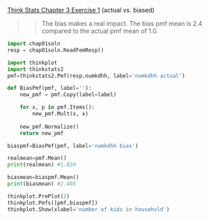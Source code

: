 [Think Stats Chapter 3 Exercise 1](http://greenteapress.com/thinkstats2/html/thinkstats2004.html#toc31) (actual vs. biased)

>>The bias makes a real impact. The bias pmf mean is 2.4 compared to the actual pmf mean of 1.0.

```python
import chap01soln
resp = chap01soln.ReadFemResp()

import thinkplot
import thinkstats2
pmf=thinkstats2.Pmf(resp.numkdhh, label='numkdhh actual')

def BiasPmf(pmf, label=''):
    new_pmf = pmf.Copy(label=label)

    for x, p in pmf.Items():
        new_pmf.Mult(x, x)
        
    new_pmf.Normalize()
    return new_pmf

biaspmf=BiasPmf(pmf, label='numkdhh bias')

realmean=pmf.Mean()
print(realmean)	#1.024

biasmean=biaspmf.Mean()
print(biasmean)	#2.403

thinkplot.PrePlot(2)
thinkplot.Pmfs([pmf,biaspmf])
thinkplot.Show(xlabel='number of kids in household')
```
